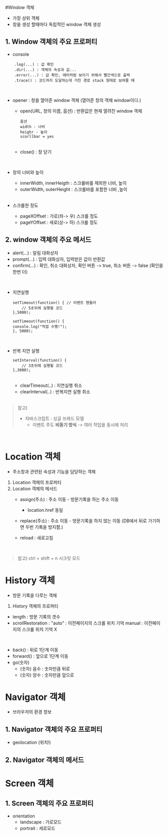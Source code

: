 #Window 객체
- 가장 상위 객체
- 창을 생성 할때마다 독립적인 window 객체 생성

## 1. Window 객체의 주요 프로퍼티
- console

```
	.log(...) : 값 확인
	.dir(...) : 객체의 속성과 값...
	.error(...) : 값 확인, 에러처럼 보이기 위해서 빨간색으로 출력
	.trace() : 코드까지 도달하는데 거친 경로 stack 형태로 보여줄 때
```
<br>

- opener : 창을 열어준 window 객체 (열어준 창의 객체 window이다.)
	- open(URL, 창의 이름, 옵션) : 반환값은 현재 열려진 window 객체
		```
		옵션 
		width - 너비
		heighr - 높이
		scorllbar = yes
		```		
	<br>
	
	- close() : 창 닫기
<br>

- 창의 너비와 높이
	- innerWidth, innerHeigth : 스크롤바를 제외한 너비, 높이
	- outerWidth, outerHeight : 스크롤바를 포함한 너비 ,높이
	<br>
	
- 스크롤한 정도
	- pageXOffset : 가로(좌-> 우) 스크롤 정도
	- pageYOffset : 세로(상-> 하) 스크롤 정도
	
	
	
## 2.	window 객체의 주요 메서드
- alert(...) : 알림 대화상자
- prompt(...) : 입력 대화상자, 입력받은 값이 반환값
- confirm(...) : 확인, 취소 대화상자, 확인 버튼 -> true, 취소 버튼 -> false (확인을 한번 더)
<br>

- 지연실행 
	```
	setTimeout(function() { // 이벤트 핸들러
		// 5초뒤에 실행될 코드
	},5000);
	
	setTimeout(function() {
    console.log("작업 수행!");
	}, 5000);
	```
	<br>
	
- 반복 지연 실행
	```
	setInterval(function() {
		// 3초뒤에 실행될 코드
	},3000);
	```
	<br>
	
	- clearTimeout(..) : 지연실행 취소
	- clearInterval(..) : 반복지연 실행 취소
	<br>

>  참고)
> - 자바스크립트 : 싱글 쓰레드 모델
> 	- 이벤트 주도 **비동기 방식** -> 여러 작업을 동시에 처리
<br>

# Location 객체
- 주소창과 관련된 속성과 기능을 담당하는 객체


1. Location 객체의 프로퍼티
2. Location 객체의 메서드
	- assign(주소) : 주소 이동 - 방문기록을 하는 주소 이동
		- location.href 동일
		
	- replace(주소) : 주소 이동 - 방문기록을 하지 않는 이동 (DB에서 뒤로 가기하면 두번 기록을 방지함.)
	
	- reload : 새로고침
<br>

> 참고)
>	 ctrl + shift + n 
>	 시크릿 모드
	<br>
	
# History 객체
- 방문 기록을 다루는 객체

1. History 객체의 프로퍼티
- length : 방문 기록의 갯수
- scrollRestoration : "auto" : 이전페이지의 스크롤 위치 기억
										manual : 이전페이지의 스크롤 위치 기억 X
<br>
										
- back() : 뒤로 1단계 이동
- forward() : 앞으로 1단계 이동
- go(숫자)
	-  (숫자) 음수 : 숫자만큼 뒤로 
	-  (숫자) 양수 : 숫자만큼 앞으로
	
	
# Navigator 객체
- 브라우저의 환경 정보

## 1. Navigator 객체의 주요 프로퍼티
- geolocation (위치!)

## 2. Navigator 객체의 메서드
	
# Screen 객체
## 1. Screen 객체의 주요 프로퍼티
- orientation
	- landscape : 가로모드
	- portrait : 세로모드